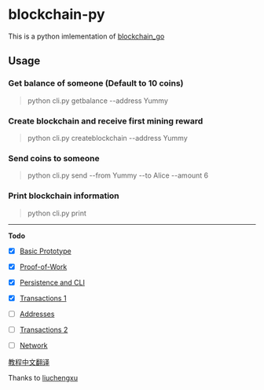 # blockchain-py


This is a python imlementation of [blockchain_go](https://github.com/Jeiwan/blockchain_go)


## Usage
### Get balance of someone (Default to 10 coins)
> python cli.py getbalance --address Yummy

### Create blockchain and receive first mining reward
> python cli.py createblockchain --address Yummy

### Send coins to someone
> python cli.py send --from Yummy --to Alice --amount 6

### Print blockchain information
> python cli.py print

***

**Todo**

- [x] [Basic Prototype](https://jeiwan.cc/posts/building-blockchain-in-go-part-1/)
- [x] [Proof-of-Work](https://jeiwan.cc/posts/building-blockchain-in-go-part-2/)
- [x] [Persistence and CLI](https://jeiwan.cc/posts/building-blockchain-in-go-part-3/)
- [x] [Transactions 1](https://jeiwan.cc/posts/building-blockchain-in-go-part-4/)
- [ ] [Addresses](https://jeiwan.cc/posts/building-blockchain-in-go-part-5/)
- [ ] [Transactions 2](https://jeiwan.cc/posts/building-blockchain-in-go-part-6/)
- [ ] [Network](https://jeiwan.cc/posts/building-blockchain-in-go-part-7/)


[教程中文翻译](https://github.com/liuchengxu/blockchain-tutorial/blob/master/content/SUMMARY.md)

Thanks to [liuchengxu](https://github.com/liuchengxu)

